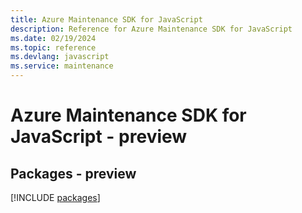 ```yaml
---
title: Azure Maintenance SDK for JavaScript
description: Reference for Azure Maintenance SDK for JavaScript
ms.date: 02/19/2024
ms.topic: reference
ms.devlang: javascript
ms.service: maintenance
---
```

# Azure Maintenance SDK for JavaScript - preview
## Packages - preview
[!INCLUDE [packages](maintenance-index.md)]
